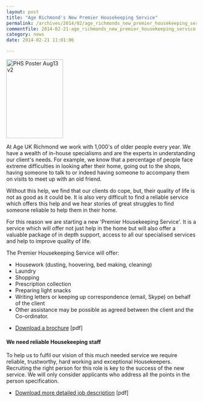 ```yaml
---
layout: post
title: "Age Richmond's New Premier Housekeeping Service"
permalink: /archives/2014/02/age_richmonds_new_premier_housekeeping_service.html
commentfile: 2014-02-21-age_richmonds_new_premier_housekeeping_service
category: news
date: 2014-02-21 11:01:06

---
```


<a href="/assets/images/2014/AGERICHMOND_PHS-Poster-Aug13-v2.jpg" title="See larger version of - PHS Poster Aug13 v2"><img src="/assets/images/2014/AGERICHMOND_PHS-Poster-Aug13-v2_thumb.jpg" width="150" height="208" alt="PHS Poster Aug13 v2" class="photo right" /></a>

At Age UK Richmond we work with 1,000's of older people every year. We have a wealth of in-house specialisms and are the experts in understanding our client's needs. For example, we know that a percentage of people face extreme difficulties in looking after their home, going out to the shops, having someone to talk to or indeed having someone to accompany them on visits to meet up with an old friend.

Without this help, we find that our clients do cope, but, their quality of life is not as good as it could be. It is also very difficult to find a reliable service which offers this help and we hear stories of great struggles to find someone reliable to help them in their home.

For this reason we are starting a new 'Premier Housekeeping Service'. It is a service which will offer not just help in the home but will also offer a valuable package of in depth support, access to all our specialised services and help to improve quality of life.

The Premier Housekeeping Service will offer:

-   Housework (dusting, hoovering, bed making, cleaning)
-   Laundry
-   Shopping
-   Prescription collection
-   Preparing light snacks
-   Writing letters or keeping up correspondence (email, Skype) on behalf of the client
-   Other assistance may be possible as agreed between the client and the Co-ordinator.

<!-- -->

-   [Download a brochure](/assets/images/2015/AGERICHMOND_Premier_Housekeeping_Service_JUL13v7.pdf) \[pdf\]

#### We need reliable Housekeeping staff

To help us to fulfil our vision of this much needed service we require reliable, trustworthy, hard working and exceptional Housekeepers. Recruiting the right person for this role is key to the success of the new service. We will only consider applicants who address all the points in the person specification.

-   [Download more detailed job description](/assets/images/2015/AGERICHMOND_HOUSEKEEPERS_JD_AND_PS.pdf) \[pdf\]
